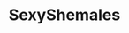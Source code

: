 ---
title: SexyShemales
crosslinks:
- traps
- randomtgirl
- shemalesHQ
- Kylie_Maria
- transporn
- transpornmovies
---